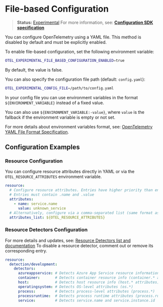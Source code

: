 # File-based Configuration

> **Status:** [Experimental](https://github.com/open-telemetry/opentelemetry-specification/blob/main/specification/versioning-and-stability.md)
> For more information, see:
> **[Configuration SDK specification](https://github.com/open-telemetry/opentelemetry-specification/blob/v1.49.0/specification/configuration/sdk.md)**  

You can configure OpenTelemetry using a YAML file. This method is disabled
by default and must be explicitly enabled.

To enable file-based configuration, set the following environment variable:

```bash
OTEL_EXPERIMENTAL_FILE_BASED_CONFIGURATION_ENABLED=true
```

By default, the value is false.

You can also specify the configuration file path (default: `config.yaml`):

```bash
OTEL_EXPERIMENTAL_CONFIG_FILE=/path/to/config.yaml
```

In your config file you can use environment variables in the format `${ENVIRONMENT_VARIABLE}`
instead of a fixed value.

You can also use `${ENVIRONMENT_VARIABLE:-value}`, where `value` is the fallback
if the environment variable is empty or not set.

For more details about environment variables format, see:
[OpenTelemetry YAML File Format Specification](https://github.com/open-telemetry/opentelemetry-specification/blob/v1.49.0/specification/configuration/data-model.md#yaml-file-format).

## Configuration Examples

### Resource Configuration

You can configure resource attributes directly in YAML or via the
`OTEL_RESOURCE_ATTRIBUTES` environment variable.

``` yaml
resource:
  # Configure resource attributes. Entries have higher priority than entries from .resource.attributes_list.
  # Entries must contain .name and .value
  attributes:
    - name: service.name
      value: unknown_service
  # Alternatively, configure via a comma-separated list (same format as OTEL_RESOURCE_ATTRIBUTES).
  attributes_list: ${OTEL_RESOURCE_ATTRIBUTES}
```  

### Resource Detectors Configuration

For more details and updates, see: [Resource Detectors list and documentation](config.md/#resource-detectors)
To disable a resource detector, comment out or remove its corresponding entry.

``` yaml
resource:
  detection/development:
    detectors:
      azureappservice: # Detects Azure App Service resource information
      container:       # Detects container resource info (container.* attributes) [Core only]
      host:            # Detects host resource info (host.* attributes)
      operatingsystem: # Detects OS-level attributes (os.*)
      process:         # Detects process-level attributes (process.*)
      processruntime:  # Detects process runtime attributes (process.runtime.*)
      service:         # Detects service.name and service.instance.id
```
